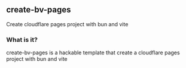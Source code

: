 ## create-bv-pages
Create cloudflare pages project with bun and vite

### What is it?
create-bv-pages is a hackable template that create a cloudflare pages project with bun and vite
